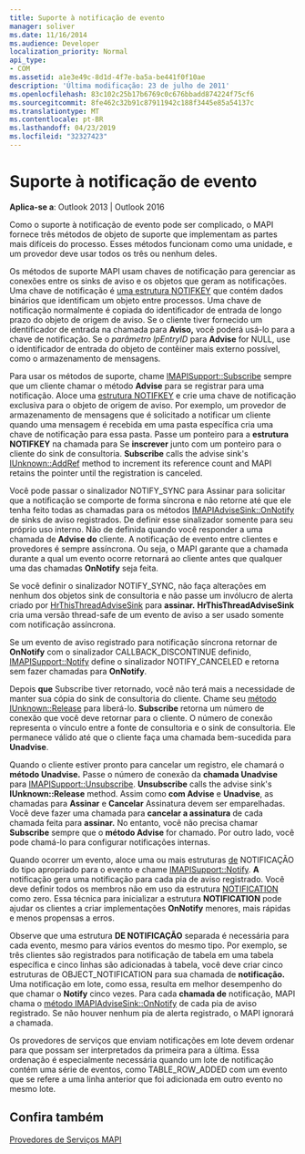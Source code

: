 ```yaml
---
title: Suporte à notificação de evento
manager: soliver
ms.date: 11/16/2014
ms.audience: Developer
localization_priority: Normal
api_type:
- COM
ms.assetid: a1e3e49c-8d1d-4f7e-ba5a-be441f0f10ae
description: 'Última modificação: 23 de julho de 2011'
ms.openlocfilehash: 83c102c25b17b6769c0c676bbadd874224f75cf6
ms.sourcegitcommit: 8fe462c32b91c87911942c188f3445e85a54137c
ms.translationtype: MT
ms.contentlocale: pt-BR
ms.lasthandoff: 04/23/2019
ms.locfileid: "32327423"
---
```

# <a name="supporting-event-notification"></a>Suporte à notificação de evento

  
  
**Aplica-se a**: Outlook 2013 | Outlook 2016 
  
Como o suporte à notificação de evento pode ser complicado, o MAPI fornece três métodos de objeto de suporte que implementam as partes mais difíceis do processo. Esses métodos funcionam como uma unidade, e um provedor deve usar todos os três ou nenhum deles.
  
Os métodos de suporte MAPI usam chaves de notificação para gerenciar as conexões entre os sinks de aviso e os objetos que geram as notificações. Uma chave de notificação é [uma estrutura NOTIFKEY](notifkey.md) que contém dados binários que identificam um objeto entre processos. Uma chave de notificação normalmente é copiada do identificador de entrada de longo prazo do objeto de origem de aviso. Se o cliente tiver fornecido um identificador de entrada na chamada para **Aviso,** você poderá usá-lo para a chave de notificação. Se o  _parâmetro lpEntryID_ para **Advise** for NULL, use o identificador de entrada do objeto de contêiner mais externo possível, como o armazenamento de mensagens. 
  
Para usar os métodos de suporte, chame [IMAPISupport::Subscribe](imapisupport-subscribe.md) sempre que um cliente chamar o método **Advise** para se registrar para uma notificação. Aloce uma [estrutura NOTIFKEY](notifkey.md) e crie uma chave de notificação exclusiva para o objeto de origem de aviso. Por exemplo, um provedor de armazenamento de mensagens que é solicitado a notificar um cliente quando uma mensagem é recebida em uma pasta específica cria uma chave de notificação para essa pasta. Passe um ponteiro para a **estrutura NOTIFKEY** na chamada para Se **inscrever** junto com um ponteiro para o cliente do sink de consultoria. **Subscribe** calls the advise sink's [IUnknown::AddRef](https://msdn.microsoft.com/library/b4316efd-73d4-4995-b898-8025a316ba63%28Office.15%29.aspx) method to increment its reference count and MAPI retains the pointer until the registration is canceled. 
  
Você pode passar o sinalizador  NOTIFY_SYNC para  Assinar para solicitar que a notificação se comporte de forma síncrona e não retorne até que ele tenha feito todas as chamadas para os métodos [IMAPIAdviseSink::OnNotify](imapiadvisesink-onnotify.md) de sinks de aviso registrados. De definir esse sinalizador somente para seu próprio uso interno. Não de definida quando você responder a uma chamada de **Advise do** cliente. A notificação de evento entre clientes e provedores é sempre assíncrona. Ou seja, o MAPI garante que a chamada durante a qual um evento ocorre retornará ao cliente antes que qualquer uma das chamadas **OnNotify** seja feita. 
  
Se você definir o sinalizador NOTIFY_SYNC, não faça alterações em nenhum dos objetos sink de consultoria e não passe um invólucro de alerta criado por [HrThisThreadAdviseSink](hrthisthreadadvisesink.md) para **assinar.** **HrThisThreadAdviseSink** cria uma versão thread-safe de um evento de aviso a ser usado somente com notificação assíncrona. 
  
Se um evento de aviso registrado para notificação síncrona retornar de **OnNotify** com o sinalizador CALLBACK_DISCONTINUE definido, [IMAPISupport::Notify](imapisupport-notify.md) define o sinalizador NOTIFY_CANCELED e retorna sem fazer chamadas para **OnNotify**. 
  
Depois **que** Subscribe tiver retornado, você não terá mais a necessidade de manter sua cópia do sink de consultoria do cliente. Chame seu [método IUnknown::Release](https://msdn.microsoft.com/library/4b494c6f-f0ee-4c35-ae45-ed956f40dc7a%28Office.15%29.aspx) para liberá-lo. **Subscribe** retorna um número de conexão que você deve retornar para o cliente. O número de conexão representa o vínculo entre a fonte de consultoria e o sink de consultoria. Ele permanece válido até que o cliente faça uma chamada bem-sucedida para **Unadvise**. 
  
Quando o cliente estiver pronto para cancelar um registro, ele chamará o **método Unadvise.** Passe o número de conexão da **chamada Unadvise** para [IMAPISupport::Unsubscribe](imapisupport-unsubscribe.md). **Unsubscribe** calls the advise sink's **IUnknown::Release** method. Assim como **com Advise** e **Unadvise**, as chamadas para **Assinar** e **Cancelar** Assinatura devem ser emparelhadas. Você deve fazer uma chamada para **cancelar a assinatura** de cada chamada feita para **assinar.** No entanto, você não precisa chamar **Subscribe** sempre que o **método Advise** for chamado. Por outro lado, você pode chamá-lo para configurar notificações internas. 
  
Quando ocorrer um evento, aloce uma ou mais estruturas [de](notification.md) NOTIFICAÇÃO do tipo apropriado para o evento e chame [IMAPISupport::Notify](imapisupport-notify.md). **A** notificação gera uma notificação para cada pia de aviso registrado. Você deve definir todos os membros não em uso da estrutura [NOTIFICATION](notification.md) como zero. Essa técnica para inicializar a estrutura **NOTIFICATION** pode ajudar os clientes a criar implementações **OnNotify** menores, mais rápidas e menos propensas a erros. 
  
Observe que uma estrutura **DE NOTIFICAÇÃO** separada é necessária para cada evento, mesmo para vários eventos do mesmo tipo. Por exemplo, se três clientes são registrados para notificação de tabela em uma tabela  específica e cinco linhas são adicionadas à tabela, você deve criar cinco estruturas de OBJECT_NOTIFICATION para sua chamada de **notificação.** Uma notificação em lote, como essa, resulta em melhor desempenho do que chamar o **Notify** cinco vezes. Para cada **chamada de** notificação, MAPI chama o [método IMAPIAdviseSink::OnNotify](imapiadvisesink-onnotify.md) de cada pia de aviso registrado. Se não houver nenhum pia de alerta registrado, o MAPI ignorará a chamada. 
  
Os provedores de serviços que enviam notificações em lote devem ordenar para que possam ser interpretados da primeira para a última. Essa ordenação é especialmente necessária quando um lote de notificação contém uma série de eventos, como TABLE_ROW_ADDED com um evento que se refere a uma linha anterior que foi adicionada em outro evento no mesmo lote.
  
## <a name="see-also"></a>Confira também



[Provedores de Serviços MAPI](mapi-service-providers.md)


